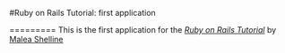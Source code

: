 #Ruby on Rails Tutorial: first application


=========
This is the first application for the [*Ruby on Rails Tutorial*](http://railstutorial.org/) by [Malea Shelline](http://mmshelline.com/)

